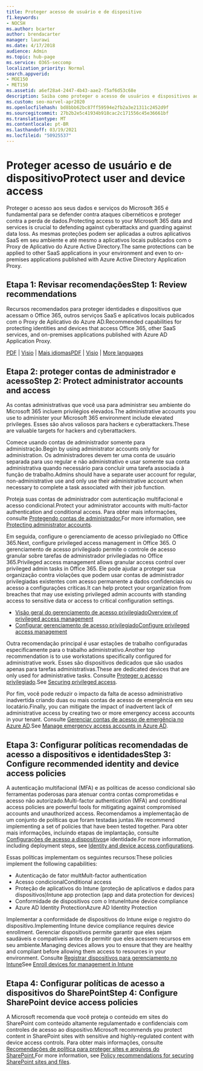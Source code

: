 ```yaml
---
title: Proteger acesso de usuário e de dispositivo
f1.keywords:
- NOCSH
ms.author: bcarter
author: brendacarter
manager: laurawi
ms.date: 4/17/2018
audience: Admin
ms.topic: hub-page
ms.service: O365-seccomp
localization_priority: Normal
search.appverid:
- MOE150
- MET150
ms.assetid: a6ef28a4-2447-4b43-aae2-f5af6d53c68e
description: Saiba como proteger o acesso de usuários e dispositivos aos dados e serviços do Microsoft 365 e se defender contra a perda de dados.
ms.custom: seo-marvel-apr2020
ms.openlocfilehash: bd8bbb62bc87ff59594e2fb2a3e21311c2452d9f
ms.sourcegitcommit: 27b2b2e5c41934b918cac2c171556c45e36661bf
ms.translationtype: MT
ms.contentlocale: pt-BR
ms.lasthandoff: 03/19/2021
ms.locfileid: "50925537"
---
```

# <a name="protect-user-and-device-access"></a><span data-ttu-id="7404d-103">Proteger acesso de usuário e de dispositivo</span><span class="sxs-lookup"><span data-stu-id="7404d-103">Protect user and device access</span></span>

<span data-ttu-id="7404d-104">Proteger o acesso aos seus dados e serviços do Microsoft 365 é fundamental para se defender contra ataques cibernéticos e proteger contra a perda de dados.</span><span class="sxs-lookup"><span data-stu-id="7404d-104">Protecting access to your Microsoft 365 data and services is crucial to defending against cyberattacks and guarding against data loss.</span></span> <span data-ttu-id="7404d-105">As mesmas proteções podem ser aplicadas a outros aplicativos SaaS em seu ambiente e até mesmo a aplicativos locais publicados com o Proxy de Aplicativo do Azure Active Directory.</span><span class="sxs-lookup"><span data-stu-id="7404d-105">The same protections can be applied to other SaaS applications in your environment and even to on-premises applications published with Azure Active Directory Application Proxy.</span></span>
  
## <a name="step-1-review-recommendations"></a><span data-ttu-id="7404d-106">Etapa 1: Revisar recomendações</span><span class="sxs-lookup"><span data-stu-id="7404d-106">Step 1: Review recommendations</span></span>

<span data-ttu-id="7404d-107">Recursos recomendados para proteger identidades e dispositivos que acessam o Office 365, outros serviços SaaS e aplicativos locais publicados com o Proxy de Aplicativo do Azure AD.</span><span class="sxs-lookup"><span data-stu-id="7404d-107">Recommended capabilities for protecting identities and devices that access Office 365, other SaaS services, and on-premises applications published with Azure AD Application Proxy.</span></span>
  
<span data-ttu-id="7404d-108">[PDF](https://go.microsoft.com/fwlink/p/?linkid=841656) | [Visio](https://go.microsoft.com/fwlink/p/?linkid=841657) | [Mais idiomas](https://www.microsoft.com/download/details.aspx?id=55032)</span><span class="sxs-lookup"><span data-stu-id="7404d-108">[PDF](https://go.microsoft.com/fwlink/p/?linkid=841656) | [Visio](https://go.microsoft.com/fwlink/p/?linkid=841657) | [More languages](https://www.microsoft.com/download/details.aspx?id=55032)</span></span>
  
## <a name="step-2-protect-administrator-accounts-and-access"></a><span data-ttu-id="7404d-109">Etapa 2: proteger contas de administrador e acesso</span><span class="sxs-lookup"><span data-stu-id="7404d-109">Step 2: Protect administrator accounts and access</span></span>
<span data-ttu-id="7404d-110">As contas administrativas que você usa para administrar seu ambiente do Microsoft 365 incluem privilégios elevados.</span><span class="sxs-lookup"><span data-stu-id="7404d-110">The administrative accounts you use to administer your Microsoft 365 environment include elevated privileges.</span></span> <span data-ttu-id="7404d-111">Esses são alvos valiosos para hackers e cyberattackers.</span><span class="sxs-lookup"><span data-stu-id="7404d-111">These are valuable targets for hackers and cyberattackers.</span></span> 

<span data-ttu-id="7404d-112">Comece usando contas de administrador somente para administração.</span><span class="sxs-lookup"><span data-stu-id="7404d-112">Begin by using administrator accounts only for administration.</span></span> <span data-ttu-id="7404d-113">Os administradores devem ter uma conta de usuário separada para uso regular e não administrativo e usar somente sua conta administrativa quando necessário para concluir uma tarefa associada à função de trabalho.</span><span class="sxs-lookup"><span data-stu-id="7404d-113">Admins should have a separate user account for regular, non-administrative use and only use their administrative account when necessary to complete a task associated with their job function.</span></span>

<span data-ttu-id="7404d-114">Proteja suas contas de administrador com autenticação multifacional e acesso condicional.</span><span class="sxs-lookup"><span data-stu-id="7404d-114">Protect your administrator accounts with multi-factor authentication and conditional access.</span></span> <span data-ttu-id="7404d-115">Para obter mais informações, consulte [Protegendo contas de administrador.](../security/office-365-security/identity-access-prerequisites.md#protecting-administrator-accounts)</span><span class="sxs-lookup"><span data-stu-id="7404d-115">For more information, see [Protecting administrator accounts](../security/office-365-security/identity-access-prerequisites.md#protecting-administrator-accounts).</span></span> 

<span data-ttu-id="7404d-116">Em seguida, configure o gerenciamento de acesso privilegiado no Office 365.</span><span class="sxs-lookup"><span data-stu-id="7404d-116">Next, configure privileged access management in Office 365.</span></span> <span data-ttu-id="7404d-117">O gerenciamento de acesso privilegiado permite o controle de acesso granular sobre tarefas de administrador privilegiadas no Office 365.</span><span class="sxs-lookup"><span data-stu-id="7404d-117">Privileged access management allows granular access control over privileged admin tasks in Office 365.</span></span> <span data-ttu-id="7404d-118">Ele pode ajudar a proteger sua organização contra violações que podem usar contas de administrador privilegiadas existentes com acesso permanente a dados confidenciais ou acesso a configurações críticas.</span><span class="sxs-lookup"><span data-stu-id="7404d-118">It can help protect your organization from breaches that may use existing privileged admin accounts with standing access to sensitive data or access to critical configuration settings.</span></span>

- [<span data-ttu-id="7404d-119">Visão geral do gerenciamento de acesso privilegiado</span><span class="sxs-lookup"><span data-stu-id="7404d-119">Overview of privileged access management</span></span>](privileged-access-management-overview.md)
- [<span data-ttu-id="7404d-120">Configurar gerenciamento de acesso privilegiado</span><span class="sxs-lookup"><span data-stu-id="7404d-120">Configure privileged access management</span></span>](privileged-access-management-configuration.md)

<span data-ttu-id="7404d-121">Outra recomendação principal é usar estações de trabalho configuradas especificamente para o trabalho administrativo.</span><span class="sxs-lookup"><span data-stu-id="7404d-121">Another top recommendation is to use workstations specifically configured for administrative work.</span></span> <span data-ttu-id="7404d-122">Esses são dispositivos dedicados que são usados apenas para tarefas administrativas.</span><span class="sxs-lookup"><span data-stu-id="7404d-122">These are dedicated devices that are only used for administrative tasks.</span></span> <span data-ttu-id="7404d-123">Consulte [Proteger o acesso privilegiado](/windows-server/identity/securing-privileged-access/securing-privileged-access).</span><span class="sxs-lookup"><span data-stu-id="7404d-123">See [Securing privileged access](/windows-server/identity/securing-privileged-access/securing-privileged-access).</span></span>

<span data-ttu-id="7404d-124">Por fim, você pode reduzir o impacto da falta de acesso administrativo inadvertida criando duas ou mais contas de acesso de emergência em seu locatário.</span><span class="sxs-lookup"><span data-stu-id="7404d-124">Finally, you can mitigate the impact of inadvertent lack of administrative access by creating two or more emergency access accounts in your tenant.</span></span> <span data-ttu-id="7404d-125">Consulte [Gerenciar contas de acesso de emergência no Azure AD](/azure/active-directory/users-groups-roles/directory-emergency-access).</span><span class="sxs-lookup"><span data-stu-id="7404d-125">See [Manage emergency access accounts in Azure AD](/azure/active-directory/users-groups-roles/directory-emergency-access).</span></span> 

## <a name="step-3-configure-recommended-identity-and-device-access-policies"></a><span data-ttu-id="7404d-126">Etapa 3: Configurar políticas recomendadas de acesso a dispositivos e identidades</span><span class="sxs-lookup"><span data-stu-id="7404d-126">Step 3: Configure recommended identity and device access policies</span></span>
<span data-ttu-id="7404d-127">A autenticação multifacional (MFA) e as políticas de acesso condicional são ferramentas poderosas para atenuar contra contas comprometidas e acesso não autorizado.</span><span class="sxs-lookup"><span data-stu-id="7404d-127">Multi-factor authentication (MFA) and conditional access policies are powerful tools for mitigating against compromised accounts and unauthorized access.</span></span> <span data-ttu-id="7404d-128">Recomendamos a implementação de um conjunto de políticas que foram testadas juntas.</span><span class="sxs-lookup"><span data-stu-id="7404d-128">We recommend implementing a set of policies that have been tested together.</span></span> <span data-ttu-id="7404d-129">Para obter mais informações, incluindo etapas de implantação, consulte [Configurações de acesso a dispositivos](../security/office-365-security/microsoft-365-policies-configurations.md)e identidade.</span><span class="sxs-lookup"><span data-stu-id="7404d-129">For more information, including deployment steps, see [Identity and device access configurations](../security/office-365-security/microsoft-365-policies-configurations.md).</span></span>

 <span data-ttu-id="7404d-130">Essas políticas implementam os seguintes recursos:</span><span class="sxs-lookup"><span data-stu-id="7404d-130">These policies implement the following capabilities:</span></span>
- <span data-ttu-id="7404d-131">Autenticação de fator mult</span><span class="sxs-lookup"><span data-stu-id="7404d-131">Mult-factor authentication</span></span>
- <span data-ttu-id="7404d-132">Acesso condicional</span><span class="sxs-lookup"><span data-stu-id="7404d-132">Conditional access</span></span>
- <span data-ttu-id="7404d-133">Proteção de aplicativos do Intune (proteção de aplicativos e dados para dispositivos)</span><span class="sxs-lookup"><span data-stu-id="7404d-133">Intune app protection (app and data protection for devices)</span></span>
- <span data-ttu-id="7404d-134">Conformidade de dispositivos com o Intune</span><span class="sxs-lookup"><span data-stu-id="7404d-134">Intune device compliance</span></span>
- <span data-ttu-id="7404d-135">Azure AD Identity Protection</span><span class="sxs-lookup"><span data-stu-id="7404d-135">Azure AD Identity Protection</span></span>

<span data-ttu-id="7404d-136">Implementar a conformidade de dispositivos do Intune exige o registro do dispositivo.</span><span class="sxs-lookup"><span data-stu-id="7404d-136">Implementing Intune device compliance requires device enrollment.</span></span> <span data-ttu-id="7404d-137">Gerenciar dispositivos permite garantir que eles sejam saudáveis e compatíveis antes de permitir que eles acessem recursos em seu ambiente.</span><span class="sxs-lookup"><span data-stu-id="7404d-137">Managing devices allows you to ensure that they are healthy and compliant before allowing them access to resources in your environment.</span></span> <span data-ttu-id="7404d-138">Consulte [Registrar dispositivos para gerenciamento no Intune](/intune-classic/deploy-use/enroll-devices-in-microsoft-intune)</span><span class="sxs-lookup"><span data-stu-id="7404d-138">See [Enroll devices for management in Intune](/intune-classic/deploy-use/enroll-devices-in-microsoft-intune)</span></span>

## <a name="step-4-configure-sharepoint-device-access-policies"></a><span data-ttu-id="7404d-139">Etapa 4: Configurar políticas de acesso a dispositivos do SharePoint</span><span class="sxs-lookup"><span data-stu-id="7404d-139">Step 4: Configure SharePoint device access policies</span></span>

<span data-ttu-id="7404d-140">A Microsoft recomenda que você proteja o conteúdo em sites do SharePoint com conteúdo altamente regulamentado e confidenciais com controles de acesso ao dispositivo.</span><span class="sxs-lookup"><span data-stu-id="7404d-140">Microsoft recommends you protect content in SharePoint sites with sensitive and highly-regulated content with device access controls.</span></span> <span data-ttu-id="7404d-141">Para obter mais informações, consulte [Recomendações de política para proteger sites e arquivos do SharePoint.](../security/office-365-security/sharepoint-file-access-policies.md)</span><span class="sxs-lookup"><span data-stu-id="7404d-141">For more information, see [Policy recommendations for securing SharePoint sites and files](../security/office-365-security/sharepoint-file-access-policies.md).</span></span>



